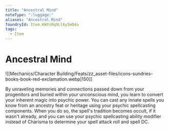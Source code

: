 ```yaml
---
title: "Ancestral Mind"
noteType: ":luggage:"
aliases: "Ancestral Mind"
foundryId: Item.KWYsRq9Ll6y5mQ4u
tags:
  - Item
---
```


# Ancestral Mind
![[Mechanics/Character Building/Feats/zz_asset-files/icons-sundries-books-book-red-exclamation.webp|150]]

By unraveling memories and connections passed down from your progenitors and buried within your unconscious mind, you learn to convert your inherent magic into psychic power. You can cast any innate spells you know from an ancestry feat or heritage using your psychic spellcasting components. When you do so, the spell's tradition becomes occult, if it wasn't already, and you can use your psychic spellcasting ability modifier instead of Charisma to determine your spell attack roll and spell DC.

